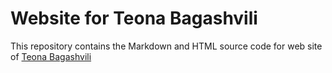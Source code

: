 # Website for Teona Bagashvili

This repository contains the Markdown and HTML source code for web site of [Teona Bagashvili](https://teonabagashvili.netlify.app/)
